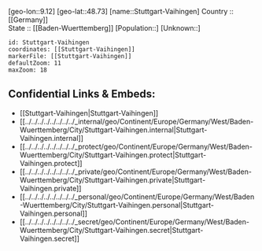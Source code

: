 ﻿---
location: [48.73,9.12] 
mapzoom: [7,12] 
mapmarker: city 
type: City
tags:
- geo/City


SpocWebEntityId: 34637
isDeleted: false
confidential: public

---
[geo-lon::9.12] 
[geo-lat::48.73] 
[name::Stuttgart-Vaihingen] 
Country :: [[Germany]]  
State :: [[Baden-Wuerttemberg]] 
[Population::] 
[Unknown::] 


```leaflet
id: Stuttgart-Vaihingen
coordinates: [[Stuttgart-Vaihingen]] 
markerFile: [[Stuttgart-Vaihingen]] 
defaultZoom: 11 
maxZoom: 18
```


## Confidential Links & Embeds: 
- [[Stuttgart-Vaihingen|Stuttgart-Vaihingen]]  
- [[../../../../../../../../_internal/geo/Continent/Europe/Germany/West/Baden-Wuerttemberg/City/Stuttgart-Vaihingen.internal|Stuttgart-Vaihingen.internal]] 
- [[../../../../../../../../_protect/geo/Continent/Europe/Germany/West/Baden-Wuerttemberg/City/Stuttgart-Vaihingen.protect|Stuttgart-Vaihingen.protect]] 
- [[../../../../../../../../_private/geo/Continent/Europe/Germany/West/Baden-Wuerttemberg/City/Stuttgart-Vaihingen.private|Stuttgart-Vaihingen.private]] 
- [[../../../../../../../../_personal/geo/Continent/Europe/Germany/West/Baden-Wuerttemberg/City/Stuttgart-Vaihingen.personal|Stuttgart-Vaihingen.personal]] 
- [[../../../../../../../../_secret/geo/Continent/Europe/Germany/West/Baden-Wuerttemberg/City/Stuttgart-Vaihingen.secret|Stuttgart-Vaihingen.secret]] 

